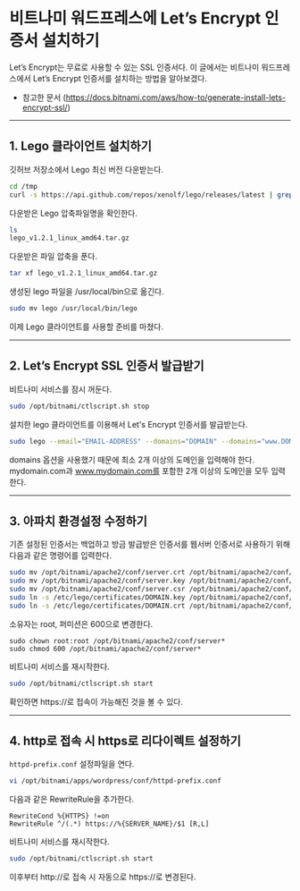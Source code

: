 # 비트나미 워드프레스에 Let’s Encrypt 인증서 설치하기

Let’s Encrypt는 무료로 사용할 수 있는 SSL 인증서다. 이 글에서는 비트나미 워드프레스에서 Let’s Encrypt 인증서를 설치하는 방법을 알아보겠다.

- 참고한 문서 (https://docs.bitnami.com/aws/how-to/generate-install-lets-encrypt-ssl/)

---

##  1. Lego 클라이언트 설치하기

깃허브 저장소에서 Lego 최신 버전 다운받는다.
```bash
cd /tmp
curl -s https://api.github.com/repos/xenolf/lego/releases/latest | grep browser_download_url | grep linux_amd64 | cut -d '"' -f 4 | wget -i -
```

다운받은 Lego 압축파일명을 확인한다.
```bash
ls
lego_v1.2.1_linux_amd64.tar.gz
```

다운받은 파일 압축을 푼다. 
```bash
tar xf lego_v1.2.1_linux_amd64.tar.gz
```

생성된 lego 파일을 /usr/local/bin으로 옮긴다. 
```bash
sudo mv lego /usr/local/bin/lego
```
이제 Lego 클라이언트를 사용할 준비를 마쳤다.

---

## 2. Let’s Encrypt SSL 인증서 발급받기

비트나미 서비스를 잠시 꺼둔다.
```bash
sudo /opt/bitnami/ctlscript.sh stop
```

설치한 lego 클라이언트를 이용해서 Let's Encrypt 인증서를 발급받는다.
```bash
sudo lego --email="EMAIL-ADDRESS" --domains="DOMAIN" --domains="www.DOMAIN" --path="/etc/lego" run
```
domains 옵션을 사용했기 때문에 최소 2개 이상의 도메인을 입력해야 한다. mydomain.com과 www.mydomain.com를 포함한 2개 이상의 도메인을 모두 입력한다.

---

## 3. 아파치 환경설정 수정하기

기존 설정된 인증서는 백업하고 방금 발급받은 인증서를 웹서버 인증서로 사용하기 위해 다음과 같은 명령어를 입력한다. 

```bash
sudo mv /opt/bitnami/apache2/conf/server.crt /opt/bitnami/apache2/conf/server.crt.old
sudo mv /opt/bitnami/apache2/conf/server.key /opt/bitnami/apache2/conf/server.key.old
sudo mv /opt/bitnami/apache2/conf/server.csr /opt/bitnami/apache2/conf/server.csr.old
sudo ln -s /etc/lego/certificates/DOMAIN.key /opt/bitnami/apache2/conf/server.key
sudo ln -s /etc/lego/certificates/DOMAIN.crt /opt/bitnami/apache2/conf/server.crt
```

소유자는 root, 퍼미션은 600으로 변경한다.

```
sudo chown root:root /opt/bitnami/apache2/conf/server*
sudo chmod 600 /opt/bitnami/apache2/conf/server*
```


비트나미 서비스를 재시작한다.
```bash
sudo /opt/bitnami/ctlscript.sh start


```
확인하면 https://로 접속이 가능해진 것을 볼 수 있다. 

---

## 4. http로 접속 시 https로 리다이렉트 설정하기

``httpd-prefix.conf`` 설정파일을 연다.
```bash
vi /opt/bitnami/apps/wordpress/conf/httpd-prefix.conf
```

다음과 같은 RewriteRule을 추가한다. 
```
RewriteCond %{HTTPS} !=on
RewriteRule ^/(.*) https://%{SERVER_NAME}/$1 [R,L]
```

비트나미 서비스를 재시작한다.
```bash
sudo /opt/bitnami/ctlscript.sh start
```

이후부터 http://로 접속 시 자동으로 https://로 변경된다. 

